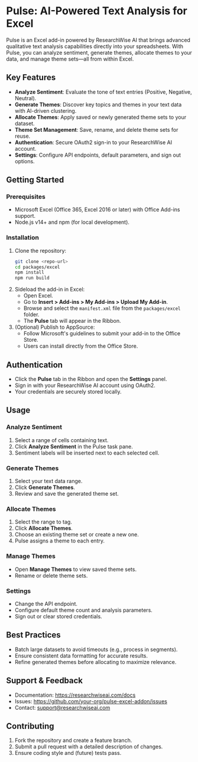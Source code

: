 # Pulse: AI-Powered Text Analysis for Excel

Pulse is an Excel add-in powered by ResearchWise AI that brings advanced qualitative text analysis capabilities directly into your spreadsheets. With Pulse, you can analyze sentiment, generate themes, allocate themes to your data, and manage theme sets—all from within Excel.

## Key Features

 - **Analyze Sentiment**: Evaluate the tone of text entries (Positive, Negative, Neutral).
 - **Generate Themes**: Discover key topics and themes in your text data with AI-driven clustering.
 - **Allocate Themes**: Apply saved or newly generated theme sets to your dataset.
 - **Theme Set Management**: Save, rename, and delete theme sets for reuse.
 - **Authentication**: Secure OAuth2 sign-in to your ResearchWise AI account.
 - **Settings**: Configure API endpoints, default parameters, and sign out options.

## Getting Started

### Prerequisites

 - Microsoft Excel (Office 365, Excel 2016 or later) with Office Add-ins support.
 - Node.js v14+ and npm (for local development).

### Installation

 1. Clone the repository:
    ```bash
    git clone <repo-url>
    cd packages/excel
    npm install
    npm run build
    ```
 2. Sideload the add-in in Excel:
    - Open Excel.
    - Go to **Insert > Add-ins > My Add-ins > Upload My Add-in**.
    - Browse and select the `manifest.xml` file from the `packages/excel` folder.
    - The **Pulse** tab will appear in the Ribbon.
 3. (Optional) Publish to AppSource:
    - Follow Microsoft's guidelines to submit your add-in to the Office Store.
    - Users can install directly from the Office Store.

## Authentication

 - Click the **Pulse** tab in the Ribbon and open the **Settings** panel.
 - Sign in with your ResearchWise AI account using OAuth2.
 - Your credentials are securely stored locally.

## Usage

### Analyze Sentiment
 1. Select a range of cells containing text.
 2. Click **Analyze Sentiment** in the Pulse task pane.
 3. Sentiment labels will be inserted next to each selected cell.

### Generate Themes
 1. Select your text data range.
 2. Click **Generate Themes**.
 3. Review and save the generated theme set.

### Allocate Themes
 1. Select the range to tag.
 2. Click **Allocate Themes**.
 3. Choose an existing theme set or create a new one.
 4. Pulse assigns a theme to each entry.

### Manage Themes
 - Open **Manage Themes** to view saved theme sets.
 - Rename or delete theme sets.

### Settings
 - Change the API endpoint.
 - Configure default theme count and analysis parameters.
 - Sign out or clear stored credentials.

## Best Practices

 - Batch large datasets to avoid timeouts (e.g., process in segments).
 - Ensure consistent data formatting for accurate results.
 - Refine generated themes before allocating to maximize relevance.

## Support & Feedback

 - Documentation: https://researchwiseai.com/docs
 - Issues: https://github.com/your-org/pulse-excel-addon/issues
 - Contact: support@researchwiseai.com

## Contributing

 1. Fork the repository and create a feature branch.
 2. Submit a pull request with a detailed description of changes.
 3. Ensure coding style and (future) tests pass.
